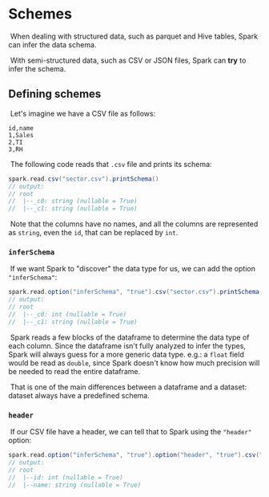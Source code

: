 # Schemes

​	When dealing with structured data, such as parquet and Hive tables, Spark can infer the data schema.

​	With semi-structured data, such as CSV or JSON files, Spark can **try** to infer the schema.

## Defining schemes

​	Let's imagine we have a CSV file as follows:

```csv
id,name
1,Sales
2,TI
3,RH
```

​	The following code reads that `.csv` file and prints its schema:

```scala
spark.read.csv("sector.csv").printSchema()
// output:
// root
//  |--_c0: string (nullable = True)
//  |--_c1: string (nullable = True)
```

​	Note that the columns have no names, and all the columns are represented as `string`, even the `id`, that can be replaced by `int`.

### `inferSchema`

​	If we want Spark to "discover" the data type for us, we can add the option `"inferSchema"`:

```scala
spark.read.option("inferSchema", "true").csv("sector.csv").printSchema()
// output:
// root
//  |--_c0: int (nullable = True)
//  |--_c1: string (nullable = True)
```

​	Spark reads a few blocks of the dataframe to determine the data type of each column. Since the dataframe isn't fully analyzed to infer the types, Spark will always guess for a more generic data type. e.g.: a `float` field would be read as `double`, since Spark doesn't know how much precision will be needed to read the entire dataframe.

​	That is one of the main differences between a dataframe and a dataset: dataset always have a predefined schema.

### `header`

​	If our CSV file have a header, we can tell that to Spark using the `"header"` option:

```scala
spark.read.option("inferSchema", "true").option("header", "true").csv("sector.csv").printSchema()
// output:
// root
//  |--id: int (nullable = True)
//  |--name: string (nullable = True)
```